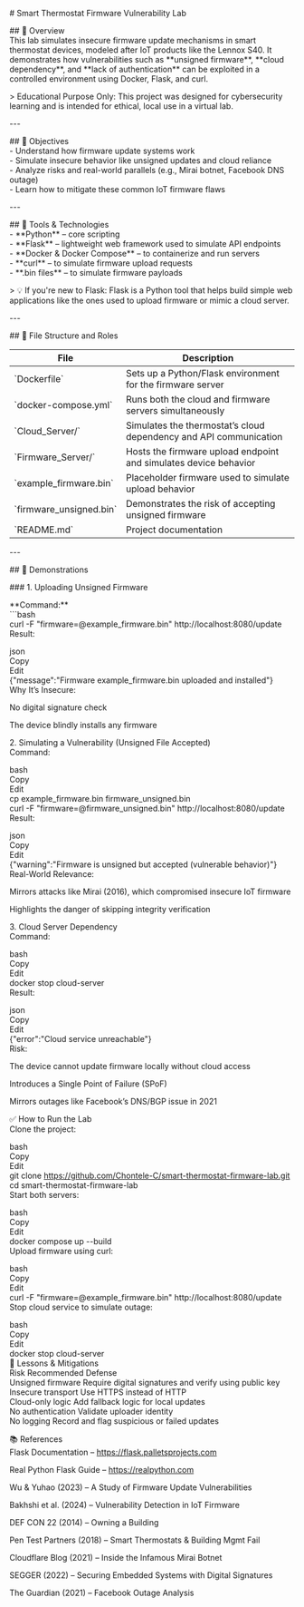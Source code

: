 \# Smart Thermostat Firmware Vulnerability Lab

\#\# 📌 Overview  
This lab simulates insecure firmware update mechanisms in smart thermostat devices, modeled after IoT products like the Lennox S40. It demonstrates how vulnerabilities such as \*\*unsigned firmware\*\*, \*\*cloud dependency\*\*, and \*\*lack of authentication\*\* can be exploited in a controlled environment using Docker, Flask, and curl.

\> Educational Purpose Only: This project was designed for cybersecurity learning and is intended for ethical, local use in a virtual lab.

\---

\#\# 🎯 Objectives  
\- Understand how firmware update systems work  
\- Simulate insecure behavior like unsigned updates and cloud reliance  
\- Analyze risks and real-world parallels (e.g., Mirai botnet, Facebook DNS outage)  
\- Learn how to mitigate these common IoT firmware flaws

\---

\#\# 🧰 Tools & Technologies  
\- \*\*Python\*\* – core scripting  
\- \*\*Flask\*\* – lightweight web framework used to simulate API endpoints  
\- \*\*Docker & Docker Compose\*\* – to containerize and run servers  
\- \*\*curl\*\* – to simulate firmware upload requests  
\- \*\*.bin files\*\* – to simulate firmware payloads

\> 💡 If you're new to Flask: Flask is a Python tool that helps build simple web applications like the ones used to upload firmware or mimic a cloud server.

\---

\#\# 📁 File Structure and Roles

| File | Description |  
|------|-------------|  
| \`Dockerfile\` | Sets up a Python/Flask environment for the firmware server |  
| \`docker-compose.yml\` | Runs both the cloud and firmware servers simultaneously |  
| \`Cloud\_Server/\` | Simulates the thermostat’s cloud dependency and API communication |  
| \`Firmware\_Server/\` | Hosts the firmware upload endpoint and simulates device behavior |  
| \`example\_firmware.bin\` | Placeholder firmware used to simulate upload behavior |  
| \`firmware\_unsigned.bin\` | Demonstrates the risk of accepting unsigned firmware |  
| \`README.md\` | Project documentation |

\---

\#\# 🧪 Demonstrations

\#\#\# 1\. Uploading Unsigned Firmware

\*\*Command:\*\*  
\`\`\`bash  
curl \-F "firmware=@example\_firmware.bin" http://localhost:8080/update  
Result:

json  
Copy  
Edit  
{"message":"Firmware example\_firmware.bin uploaded and installed"}  
Why It’s Insecure:

No digital signature check

The device blindly installs any firmware

2\. Simulating a Vulnerability (Unsigned File Accepted)  
Command:

bash  
Copy  
Edit  
cp example\_firmware.bin firmware\_unsigned.bin  
curl \-F "firmware=@firmware\_unsigned.bin" http://localhost:8080/update  
Result:

json  
Copy  
Edit  
{"warning":"Firmware is unsigned but accepted (vulnerable behavior)"}  
Real-World Relevance:

Mirrors attacks like Mirai (2016), which compromised insecure IoT firmware

Highlights the danger of skipping integrity verification

3\. Cloud Server Dependency  
Command:

bash  
Copy  
Edit  
docker stop cloud-server  
Result:

json  
Copy  
Edit  
{"error":"Cloud service unreachable"}  
Risk:

The device cannot update firmware locally without cloud access

Introduces a Single Point of Failure (SPoF)

Mirrors outages like Facebook’s DNS/BGP issue in 2021

✅ How to Run the Lab  
Clone the project:

bash  
Copy  
Edit  
git clone https://github.com/Chontele-C/smart-thermostat-firmware-lab.git  
cd smart-thermostat-firmware-lab  
Start both servers:

bash  
Copy  
Edit  
docker compose up \--build  
Upload firmware using curl:

bash  
Copy  
Edit  
curl \-F "firmware=@example\_firmware.bin" http://localhost:8080/update  
Stop cloud service to simulate outage:

bash  
Copy  
Edit  
docker stop cloud-server  
🔐 Lessons & Mitigations  
Risk	Recommended Defense  
Unsigned firmware	Require digital signatures and verify using public key  
Insecure transport	Use HTTPS instead of HTTP  
Cloud-only logic	Add fallback logic for local updates  
No authentication	Validate uploader identity  
No logging	Record and flag suspicious or failed updates

📚 References  
Flask Documentation – https://flask.palletsprojects.com

Real Python Flask Guide – https://realpython.com

Wu & Yuhao (2023) – A Study of Firmware Update Vulnerabilities

Bakhshi et al. (2024) – Vulnerability Detection in IoT Firmware

DEF CON 22 (2014) – Owning a Building

Pen Test Partners (2018) – Smart Thermostats & Building Mgmt Fail

Cloudflare Blog (2021) – Inside the Infamous Mirai Botnet

SEGGER (2022) – Securing Embedded Systems with Digital Signatures

The Guardian (2021) – Facebook Outage Analysis  
